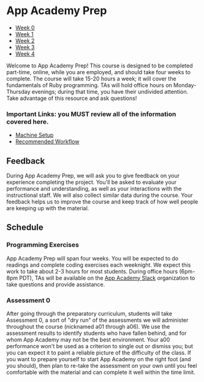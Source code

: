 # App Academy Prep

- [Week 0](./w0/)
- [Week 1](./w1/)
- [Week 2](./w2/)
- [Week 3](./w3/)
- [Week 4](./w4/)

Welcome to App Academy Prep! This course is designed to be completed
part-time, online, while you are employed, and should take four weeks to
complete. The course will take 15-20 hours a week; it will cover the
fundamentals of Ruby programming. TAs will hold office hours on
Monday-Thursday evenings; during that time, you have their undivided
attention. Take advantage of this resource and ask questions!

### Important Links: you MUST review all of the information covered here.

* [Machine Setup][machine-setup]
* [Recommended Workflow][workflow]

[machine-setup]: ./environment-setup.md
[workflow]: ./workflow.md

## Feedback

During App Academy Prep, we will ask you to give feedback on your
experience completing the project. You'll be asked to evaluate your
performance and understanding, as well as your interactions with the
instructional staff. We will also collect similar data during the
course. Your feedback helps us to improve the course and keep track of
how well people are keeping up with the material.

## Schedule

### Programming Exercises

App Academy Prep will span four weeks. You will be expected to do
readings and complete coding exercises each weeknight. We expect this
work to take about 2-3 hours for most students. During office hours
(6pm-8pm PDT), TAs will be available on the [App Academy
Slack][app-academy-slack] organization to take questions and provide
assistance.

[app-academy-slack]: https://app-academy.slack.com/

### Assessment 0

After going through the preparatory curriculum, students will take
Assessment 0, a sort of "dry run" of the assessments we will administer
throughout the course (nicknamed a01 through a06). We use the assessment
results to identify students who have fallen behind, and for whom App
Academy may not be the best environment. Your a00 performance won't be
used as a criterion to single out or dismiss you; but you can expect it
to paint a reliable picture of the difficulty of the class. If you want
to prepare yourself to start App Academy on the right foot (and you
should), then plan to re-take the assessment on your own until you feel
comfortable with the material and can complete it well within the time
limit.

